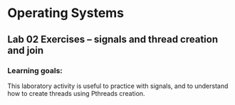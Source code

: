 # Operating Systems

## Lab 02 Exercises – signals and thread creation and join

### Learning goals:

This laboratory activity is useful to practice with signals, and to understand how to create threads using Pthreads creation.
